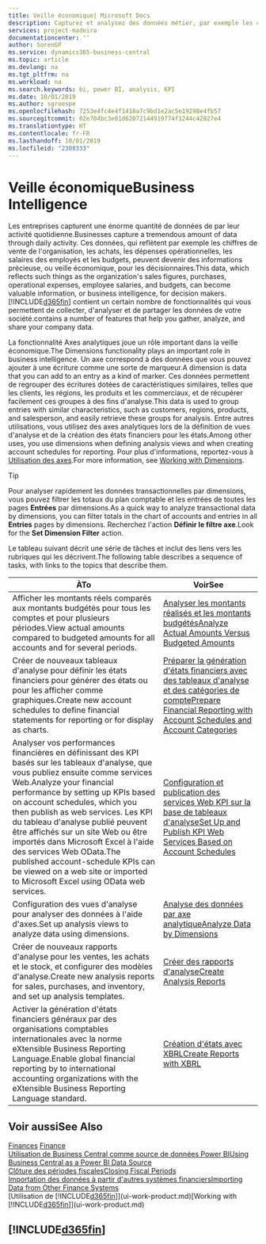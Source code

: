 ```yaml
---
title: Veille économique| Microsoft Docs
description: Capturez et analysez des données métier, par exemple les chiffres de vente de l'organisation, les achats, les dépenses opérationnelles, les salaires des employés et les budgets, peuvent être des informations précieuses, pour la veille économique ou pour les décisionnaires.
services: project-madeira
documentationcenter: ''
author: SorenGP
ms.service: dynamics365-business-central
ms.topic: article
ms.devlang: na
ms.tgt_pltfrm: na
ms.workload: na
ms.search.keywords: bi, power BI, analysis, KPI
ms.date: 10/01/2019
ms.author: sgroespe
ms.openlocfilehash: 7253e4fc4e4f1418a7c9bd1e2ac5e19298e4fb57
ms.sourcegitcommit: 02e704bc3e01d62072144919774f1244c42827e4
ms.translationtype: HT
ms.contentlocale: fr-FR
ms.lasthandoff: 10/01/2019
ms.locfileid: "2308333"
---
```

# <a name="business-intelligence"></a><span data-ttu-id="40dd6-103">Veille économique</span><span class="sxs-lookup"><span data-stu-id="40dd6-103">Business Intelligence</span></span>
<span data-ttu-id="40dd6-104">Les entreprises capturent une énorme quantité de données de par leur activité quotidienne.</span><span class="sxs-lookup"><span data-stu-id="40dd6-104">Businesses capture a tremendous amount of data through daily activity.</span></span> <span data-ttu-id="40dd6-105">Ces données, qui reflètent par exemple les chiffres de vente de l'organisation, les achats, les dépenses opérationnelles, les salaires des employés et les budgets, peuvent devenir des informations précieuse, ou veille économique, pour les décisionnaires.</span><span class="sxs-lookup"><span data-stu-id="40dd6-105">This data, which reflects such things as the organization's sales figures, purchases, operational expenses, employee salaries, and budgets, can become valuable information, or business intelligence, for decision makers.</span></span> [!INCLUDE[d365fin](includes/d365fin_md.md)] <span data-ttu-id="40dd6-106">contient un certain nombre de fonctionnalités qui vous permettent de collecter, d'analyser et de partager les données de votre société.</span><span class="sxs-lookup"><span data-stu-id="40dd6-106">contains a number of features that help you gather, analyze, and share your company data.</span></span>

<span data-ttu-id="40dd6-107">La fonctionnalité Axes analytiques joue un rôle important dans la veille économique.</span><span class="sxs-lookup"><span data-stu-id="40dd6-107">The Dimensions functionality plays an important role in business intelligence.</span></span> <span data-ttu-id="40dd6-108">Un axe correspond à des données que vous pouvez ajouter à une écriture comme une sorte de marqueur.</span><span class="sxs-lookup"><span data-stu-id="40dd6-108">A dimension is data that you can add to an entry as a kind of marker.</span></span> <span data-ttu-id="40dd6-109">Ces données permettent de regrouper des écritures dotées de caractéristiques similaires, telles que les clients, les régions, les produits et les commerciaux, et de récupérer facilement ces groupes à des fins d'analyse.</span><span class="sxs-lookup"><span data-stu-id="40dd6-109">This data is used to group entries with similar characteristics, such as customers, regions, products, and salesperson, and easily retrieve these groups for analysis.</span></span> <span data-ttu-id="40dd6-110">Entre autres utilisations, vous utilisez des axes analytiques lors de la définition de vues d'analyse et de la création des états financiers pour les états.</span><span class="sxs-lookup"><span data-stu-id="40dd6-110">Among other uses, you use dimensions  when defining analysis views and when creating account schedules for reporting.</span></span> <span data-ttu-id="40dd6-111">Pour plus d'informations, reportez-vous à [Utilisation des axes](finance-dimensions.md).</span><span class="sxs-lookup"><span data-stu-id="40dd6-111">For more information, see [Working with Dimensions](finance-dimensions.md).</span></span>

> [!TIP]
> <span data-ttu-id="40dd6-112">Pour analyser rapidement les données transactionnelles par dimensions, vous pouvez filtrer les totaux du plan comptable et les entrées de toutes les pages **Entrées** par dimensions.</span><span class="sxs-lookup"><span data-stu-id="40dd6-112">As a quick way to analyze transactional data by dimensions, you can filter totals in the chart of accounts and entries in all **Entries** pages by dimensions.</span></span> <span data-ttu-id="40dd6-113">Recherchez l'action **Définir le filtre axe**.</span><span class="sxs-lookup"><span data-stu-id="40dd6-113">Look for the **Set Dimension Filter** action.</span></span>  

<span data-ttu-id="40dd6-114">Le tableau suivant décrit une série de tâches et inclut des liens vers les rubriques qui les décrivent.</span><span class="sxs-lookup"><span data-stu-id="40dd6-114">The following table describes a sequence of tasks, with links to the topics that describe them.</span></span>  

| <span data-ttu-id="40dd6-115">À</span><span class="sxs-lookup"><span data-stu-id="40dd6-115">To</span></span> | <span data-ttu-id="40dd6-116">Voir</span><span class="sxs-lookup"><span data-stu-id="40dd6-116">See</span></span> |
| --- | --- |
|<span data-ttu-id="40dd6-117">Afficher les montants réels comparés aux montants budgétés pour tous les comptes et pour plusieurs périodes.</span><span class="sxs-lookup"><span data-stu-id="40dd6-117">View actual amounts compared to budgeted amounts for all accounts and for several periods.</span></span>|[<span data-ttu-id="40dd6-118">Analyser les montants réalisés et les montants budgétés</span><span class="sxs-lookup"><span data-stu-id="40dd6-118">Analyze Actual Amounts Versus Budgeted Amounts</span></span>](bi-how-analyze-actual-versus-budget.md)|
|<span data-ttu-id="40dd6-119">Créer de nouveaux tableaux d'analyse pour définir les états financiers pour générer des états ou pour les afficher comme graphiques.</span><span class="sxs-lookup"><span data-stu-id="40dd6-119">Create new account schedules to define financial statements for reporting or for display as charts.</span></span>|[<span data-ttu-id="40dd6-120">Préparer la génération d'états financiers avec des tableaux d'analyse et des catégories de compte</span><span class="sxs-lookup"><span data-stu-id="40dd6-120">Prepare Financial Reporting with Account Schedules and Account Categories</span></span>](bi-how-work-account-schedule.md)|
|<span data-ttu-id="40dd6-121">Analyser vos performances financières en définissant des KPI basés sur les tableaux d'analyse, que vous publiez ensuite comme services Web.</span><span class="sxs-lookup"><span data-stu-id="40dd6-121">Analyze your financial performance by setting up KPIs based on account schedules, which you then publish as web services.</span></span> <span data-ttu-id="40dd6-122">Les KPI du tableau d'analyse publié peuvent être affichés sur un site Web ou être importés dans Microsoft Excel à l'aide des services Web OData.</span><span class="sxs-lookup"><span data-stu-id="40dd6-122">The published account-schedule KPIs can be viewed on a web site or imported to Microsoft Excel using OData web services.</span></span>|[<span data-ttu-id="40dd6-123">Configuration et publication des services Web KPI sur la base de tableaux d'analyse</span><span class="sxs-lookup"><span data-stu-id="40dd6-123">Set Up and Publish KPI Web Services Based on Account Schedules</span></span>](bi-how-to-set-up-and-publish-kpi-web-services-based-on-account-schedules.md)|
|<span data-ttu-id="40dd6-124">Configuration des vues d'analyse pour analyser des données à l'aide d'axes.</span><span class="sxs-lookup"><span data-stu-id="40dd6-124">Set up analysis views to analyze data using dimensions.</span></span>|[<span data-ttu-id="40dd6-125">Analyse des données par axe analytique</span><span class="sxs-lookup"><span data-stu-id="40dd6-125">Analyze Data by Dimensions</span></span>](bi-how-analyze-data-dimension.md)|
|<span data-ttu-id="40dd6-126">Créer de nouveaux rapports d'analyse pour les ventes, les achats et le stock, et configurer des modèles d'analyse.</span><span class="sxs-lookup"><span data-stu-id="40dd6-126">Create new analysis reports for sales, purchases, and inventory, and set up analysis templates.</span></span>|[<span data-ttu-id="40dd6-127">Créer des rapports d'analyse</span><span class="sxs-lookup"><span data-stu-id="40dd6-127">Create Analysis Reports</span></span>](bi-how-create-analysis-views-reports.md)|
|<span data-ttu-id="40dd6-128">Activer la génération d'états financiers généraux par des organisations comptables internationales avec la norme eXtensible Business Reporting Language.</span><span class="sxs-lookup"><span data-stu-id="40dd6-128">Enable global financial reporting by to international accounting organizations with the eXtensible Business Reporting Language standard.</span></span>|[<span data-ttu-id="40dd6-129">Création d'états avec XBRL</span><span class="sxs-lookup"><span data-stu-id="40dd6-129">Create Reports with XBRL</span></span>](bi-create-reports-with-xbrl.md)|

## <a name="see-also"></a><span data-ttu-id="40dd6-130">Voir aussi</span><span class="sxs-lookup"><span data-stu-id="40dd6-130">See Also</span></span>
<span data-ttu-id="40dd6-131">[Finances](finance.md)  </span><span class="sxs-lookup"><span data-stu-id="40dd6-131">[Finance](finance.md)  </span></span>  
[<span data-ttu-id="40dd6-132">Utilisation de Business Central comme source de données Power BI</span><span class="sxs-lookup"><span data-stu-id="40dd6-132">Using Business Central as a Power BI Data Source</span></span>](across-how-use-financials-data-source-powerbi.md)  
[<span data-ttu-id="40dd6-133">Clôture des périodes fiscales</span><span class="sxs-lookup"><span data-stu-id="40dd6-133">Closing Fiscal Periods</span></span>](year-close-years-periods.md)  
[<span data-ttu-id="40dd6-134">Importation des données à partir d'autres systèmes financiers</span><span class="sxs-lookup"><span data-stu-id="40dd6-134">Importing Data from Other Finance Systems</span></span>](across-import-data-configuration-packages.md)  
<span data-ttu-id="40dd6-135">[Utilisation de [!INCLUDE[d365fin](includes/d365fin_md.md)]](ui-work-product.md)</span><span class="sxs-lookup"><span data-stu-id="40dd6-135">[Working with [!INCLUDE[d365fin](includes/d365fin_md.md)]](ui-work-product.md)</span></span>

## [!INCLUDE[d365fin](includes/free_trial_md.md)]  
